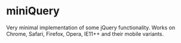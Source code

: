 miniQuery
=========

Very minimal implementation of some jQuery functionality. Works on Chrome, Safari, Firefox, Opera, IE11++ and their mobile variants.
